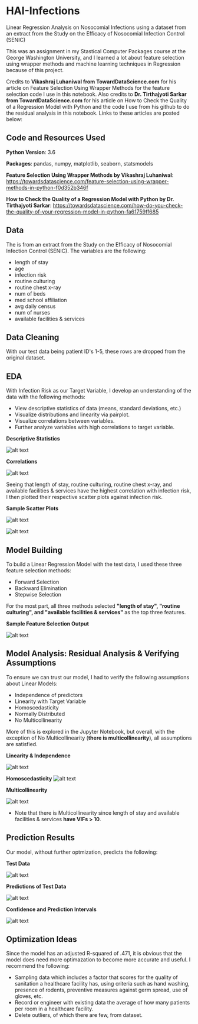 # HAI-Infections
Linear Regression Analysis on Nosocomial Infections using a dataset from an extract from the Study on the Efficacy of Nosocomial Infection Control (SENIC)

This was an assignment in my Stastical Computer Packages course at the George Washington University, and I learned a lot about feature selection using wrapper methods and machine learning techniques in Regression because of this project.

Credits to **Vikashraj Luhaniwal from TowardDataScience.com** for his article on Feature Selection Using Wrapper Methods for the feature selection code I use in this  notebook. Also credits to **Dr. Tirthajyoti Sarkar from TowardDataScience.com** for  his article on How to Check the Quality of a Regression Model with Python and the code I use from his github to do the residual analysis in this notebook. Links to these articles are posted below:

## Code and Resources Used

**Python Version**: 3.6

**Packages**: pandas, numpy, matplotlib, seaborn, statsmodels

**Feature Selection Using Wrapper Methods by Vikashraj Luhaniwal**: https://towardsdatascience.com/feature-selection-using-wrapper-methods-in-python-f0d352b346f

**How to Check the Quality of a Regression Model with Python by Dr. Tirthajyoti Sarkar**: https://towardsdatascience.com/how-do-you-check-the-quality-of-your-regression-model-in-python-fa61759ff685

## Data

The is from an extract from the Study on the Efficacy of Nosocomial Infection Control (SENIC). The variables are the following:
- length of stay
- age
- infection risk
- routine culturing 
- routine chest x-ray
- num of beds
- med school affiliation 
- avg daily census 
- num of nurses
- available facilities & services

## Data Cleaning
With our test data being patient ID's 1-5, these rows are dropped from the original dataset.

## EDA
With Infection Risk as our Target Variable, I develop an understanding of the data with the following methods:
- View descriptive statistics of data (means, standard deviations, etc.)
- Visualize distributions and linearity via pairplot.
- Visualize correlations between variables.
- Further analyze variables with high correlations to target variable.

**Descriptive Statistics**

![alt text](https://github.com/MarcelinoV/HAI-Infections/blob/master/Images/Desc_Stats.jpg "Descriptive Stats of Features")

**Correlations**

![alt text](https://github.com/MarcelinoV/HAI-Infections/blob/master/Images/Heatmap.jpg "Heatmap of Pearson Correlations between Variables")

Seeing that length of stay, routine culturing, routine chest x-ray, and available facilities & services have the highest correlation with infection risk, I then plotted their respective scatter plots against infection risk.

**Sample Scatter Plots**

![alt text](https://github.com/MarcelinoV/HAI-Infections/blob/master/Images/l_s_scatter.jpg "length of stay vs. infection risk")

![alt text](https://github.com/MarcelinoV/HAI-Infections/blob/master/Images/af&s_scatter.jpg "available facilities & services vs. infection risk")

## Model Building
To build a Linear Regression Model with the test data, I used these three feature selection methods:
- Forward Selection
- Backward Elimination
- Stepwise Selection

For the most part, all three methods selected **"length of stay", "routine culturing", and "available facilities & services"** as the top three features.

**Sample Feature Selection Output**

![alt text](https://github.com/MarcelinoV/HAI-Infections/blob/master/Images/Stepwise.jpg "Output with selected features (First Line) and OLS Regression Results")

## Model Analysis: Residual Analysis & Verifying Assumptions
To ensure we can trust our model, I had to verify the following assumptions about Linear Models:
- Independence of predictors
- Linearity with Target Variable
- Homoscedasticity
- Normally Distributed
- No Multicollinearity 

More of this is explored in the Jupyter Notebook, but overall, with the exception of No Multicollinearity (**there is multicollinearity**), all assumptions are satisfied.

**Linearity & Independence**

![alt text](https://github.com/MarcelinoV/HAI-Infections/blob/master/Images/r_c_res.jpg "Routine Culturing Residual Plot")

**Homoscedasticity**
![alt text](https://github.com/MarcelinoV/HAI-Infections/blob/master/Images/homo.jpg "Fitted vs Residuals Plot: Homoscedasticity")

**Multicollinearity**

![alt text](https://github.com/MarcelinoV/HAI-Infections/blob/master/Images/vif.jpg "Variance Inflation Factors")

- Note that there is Multicollinearity since length of stay and available facilities & services **have VIFs > 10**.

## Prediction Results

Our model, without further optmization, predicts the following:

**Test Data**

![alt text](https://github.com/MarcelinoV/HAI-Infections/blob/master/Images/test.jpg "Variance Inflation Factors")

**Predictions of Test Data**

![alt text](https://github.com/MarcelinoV/HAI-Infections/blob/master/Images/predictions.jpg "Variance Inflation Factors")

**Confidence and Prediction Intervals**

![alt text](https://github.com/MarcelinoV/HAI-Infections/blob/master/Images/conf_pred_inf.jpg "Variance Inflation Factors")

## Optimization Ideas
Since the model has an adjusted R-squared of .471, it is obvious that the model does need more optimazation to become more accurate and useful. I recommend the following:
- Sampling data which includes a factor that scores for the quality of sanitation a healthcare facility has, using criteria such as hand washing, presence of rodents, preventive measures against germ spread, use of gloves, etc. 
- Record or engineer with existing data the average of how many patients per room in a healthcare facility.
- Delete outliers, of which there are few, from dataset.
